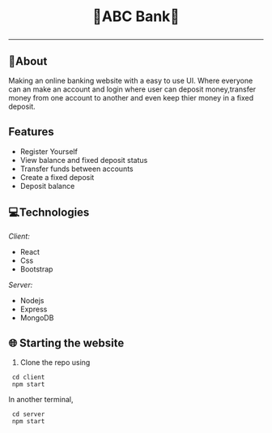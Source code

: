 <p>
<h1 align = "center" > <strong>🏦ABC Bank🏦 </strong> <br>
 <hr>
</p>

## 📝About
Making an online banking website with a easy to use UI. Where everyone can an make an account and login where user can deposit money,transfer money from one account to another and even keep thier money in a fixed deposit.

## Features
 
 - Register Yourself
 - View balance and fixed deposit status
 - Transfer funds between accounts
 - Create a fixed deposit
 - Deposit balance

## 💻Technologies

*Client:* 
 - React 
 - Css 
 - Bootstrap

*Server:* 
 - Nodejs 
 - Express 
 - MongoDB


 
## 🌐 Starting the website
1. Clone the repo using 
 ```
  cd client
  npm start
 ```
 In another terminal,
 ```
  cd server
  npm start
```


